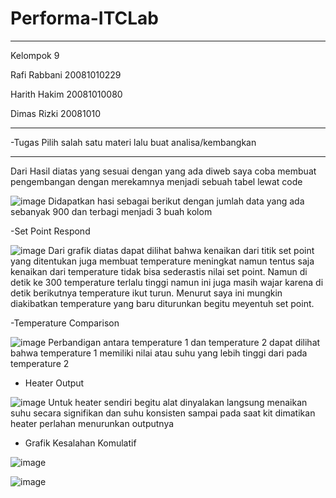 # Performa-ITCLab

--------------------------

Kelompok 9

Rafi Rabbani 20081010229

Harith Hakim 20081010080

Dimas Rizki 20081010

-------------------------

-Tugas
Pilih salah satu materi lalu buat analisa/kembangkan 

------------------------

Dari Hasil diatas yang sesuai dengan yang ada diweb saya coba membuat pengembangan dengan merekamnya menjadi sebuah tabel lewat code

![image](https://github.com/Raaffii/Performa-ITCLab/assets/95669005/b4bbeb80-6cab-4a9c-83c2-8159b690209c)
Didapatkan hasi sebagai berikut dengan jumlah data yang ada sebanyak 900 dan terbagi menjadi 3 buah kolom

-Set Point Respond

![image](https://github.com/Raaffii/Performa-ITCLab/assets/95669005/b40f93b2-6a9f-4807-a93d-92f19e050bc5)
Dari grafik diatas dapat dilihat bahwa kenaikan dari titik set point yang ditentukan juga membuat temperature meningkat namun tentus saja kenaikan dari temperature tidak bisa sederastis nilai set point. Namun di detik ke 300 temperature terlalu tinggi namun ini juga masih wajar karena di detik berikutnya temperature ikut turun.
 Menurut saya ini mungkin diakibatkan temperature yang baru diturunkan begitu meyentuh set point.

-Temperature Comparison

![image](https://github.com/Raaffii/Performa-ITCLab/assets/95669005/954de8f7-c151-403b-a2a1-321d08bfad5b)
Perbandigan antara temperature 1 dan temperature 2 dapat dilihat bahwa temperature 1 memiliki nilai atau suhu yang lebih tinggi dari pada temperature 2

- Heater Output

![image](https://github.com/Raaffii/Performa-ITCLab/assets/95669005/7394f037-dff1-4031-9286-261c9fee8d23)
Untuk heater sendiri begitu alat dinyalakan langsung menaikan suhu secara signifikan dan suhu konsisten sampai pada saat kit dimatikan heater perlahan menurunkan outputnya

- Grafik Kesalahan Komulatif

![image](https://github.com/Raaffii/Performa-ITCLab/assets/95669005/4a8e959b-c504-4bab-b259-55fed013b21b)

![image](https://github.com/Raaffii/Performa-ITCLab/assets/95669005/0eb3ac85-ec7d-4f89-a8ab-313dbb36beb7)
